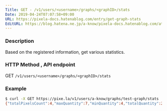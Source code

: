 ```yaml
---
Title: GET - /v1/users/<username>/graphs/<graphID>/stats
Date: 2019-04-24T07:07:58+09:00
URL: https://pixela-docs.hatenablog.com/entry/get-graph-stats
EditURL: https://blog.hatena.ne.jp/a-know/pixela-docs.hatenablog.com/atom/entry/17680117127076487018
---
```


### Description
Based on the registered information, get various statistics.

### HTTP Method , API endpoint
<span class="badge badge-get">GET</span> `/v1/users/<username>/graphs/<graphID>/stats`

### Example

```sh
$ curl -X GET https://pixe.la/v1/users/a-know/graphs/test-graph/stats
{"totalPixelsCount":4,"maxQuantity":7,"minQuantity":4,"totalQuantity":25,"avgQuantity":6.25,"todaysQuantity":3}
```
